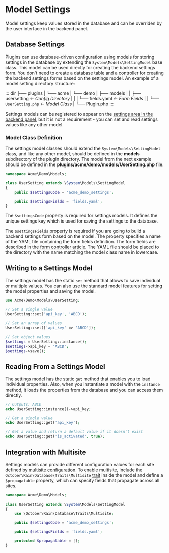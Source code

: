 # Model Settings

Model settings keep values stored in the database and can be overriden by the user interface in the backend panel.

## Database Settings

Plugins can use database-driven configuration using models for storing settings in the database by extending the `System\Models\SettingModel` base class. This model can be used directly for creating the backend settings form. You don't need to create a database table and a controller for creating the backend settings forms based on the settings model. An example of a model setting directory structure:

::: dir
├── plugins
|   └── acme
|       └── demo
|           ├── models
|           |   ├── usersetting  _← Config Directory_
|           |   |   └── fields.yaml  _← Form Fields_
|           |   └── `UserSetting.php`  _← Model Class_
|           └── Plugin.php
:::

Settings models can be registered to appear on the [settings area in the backend panel](./settings.md), but it is not a requirement - you can set and read settings values like any other model.

### Model Class Definition

The settings model classes should extend the `System\Models\SettingModel` class, and like any other model, should be defined in the **models** subdirectory of the plugin directory. The model from the next example should be defined in the **plugins/acme/demo/models/UserSetting.php** file.

```php
namespace Acme\Demo\Models;

class UserSetting extends \System\Models\SettingModel
{
    public $settingsCode = 'acme_demo_settings';

    public $settingsFields = 'fields.yaml';
}
```

The `$settingsCode` property is required for settings models. It defines the unique settings key which is used for saving the settings to the database.

The `$settingsFields` property is required if you are going to build a backend settings form based on the model. The property specifies a name of the YAML file containing the form fields definition. The form fields are described in the [form controller article](../forms/form-controller.md). The YAML file should be placed to the directory with the name matching the model class name in lowercase.

## Writing to a Settings Model

The settings model has the static `set` method that allows to save individual or multiple values. You can also use the standard model features for setting the model properties and saving the model.

```php
use Acme\Demo\Models\UserSetting;

// Set a single value
UserSetting::set('api_key', 'ABCD');

// Set an array of values
UserSetting::set(['api_key' => 'ABCD']);

// Set object values
$settings = UserSetting::instance();
$settings->api_key = 'ABCD';
$settings->save();
```

## Reading From a Settings Model

The settings model has the static `get` method that enables you to load individual properties. Also, when you instantiate a model with the `instance` method, it loads the properties from the database and you can access them directly.

```php
// Outputs: ABCD
echo UserSetting::instance()->api_key;

// Get a single value
echo UserSetting::get('api_key');

// Get a value and return a default value if it doesn't exist
echo UserSetting::get('is_activated', true);
```

## Integration with Multisite

Settings models can provide different configuration values for each site defined by [multisite configuration](../../cms/resources/multisite.md). To enable multisite, include the `October\Rain\Database\Traits\Multisite` [trait](../database/traits.md) inside the model and define a `$propagatable` property, which can specify fields that propagate across all sites.

```php
namespace Acme\Demo\Models;

class UserSetting extends \System\Models\SettingModel
{
    use \October\Rain\Database\Traits\Multisite;

    public $settingsCode = 'acme_demo_settings';

    public $settingsFields = 'fields.yaml';

    protected $propagatable = [];
}
```
